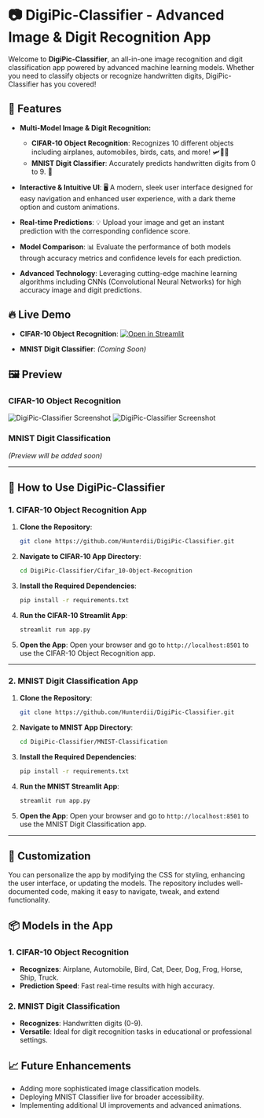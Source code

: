 # 📷 DigiPic-Classifier - Advanced Image & Digit Recognition App

Welcome to **DigiPic-Classifier**, an all-in-one image recognition and digit classification app powered by advanced machine learning models. Whether you need to classify objects or recognize handwritten digits, DigiPic-Classifier has you covered!

## 🌟 Features

- **Multi-Model Image & Digit Recognition:**
  - **CIFAR-10 Object Recognition**: Recognizes 10 different objects including airplanes, automobiles, birds, cats, and more! 🛩️🚗🐱
  - **MNIST Digit Classifier**: Accurately predicts handwritten digits from 0 to 9. 🧮

- **Interactive & Intuitive UI**: 🖥️ A modern, sleek user interface designed for easy navigation and enhanced user experience, with a dark theme option and custom animations.

- **Real-time Predictions**: 💡 Upload your image and get an instant prediction with the corresponding confidence score.

- **Model Comparison**: 📊 Evaluate the performance of both models through accuracy metrics and confidence levels for each prediction.

- **Advanced Technology**: Leveraging cutting-edge machine learning algorithms including CNNs (Convolutional Neural Networks) for high accuracy image and digit predictions.

## 🔥 Live Demo

- **CIFAR-10 Object Recognition**: [![Open in Streamlit](https://static.streamlit.io/badges/streamlit_badge_black_white.svg)](https://pictoverse.streamlit.app/)

- **MNIST Digit Classifier**: *(Coming Soon)*

## 🖼️ Preview

### CIFAR-10 Object Recognition
![DigiPic-Classifier Screenshot](https://github.com/user-attachments/assets/cd711e2c-a57e-42e4-885d-bb2be034cedd)
![DigiPic-Classifier Screenshot](https://github.com/user-attachments/assets/a47caf07-e34f-4950-a28b-5402b11169ef)




### MNIST Digit Classification
*(Preview will be added soon)*

---

## 🚀 How to Use DigiPic-Classifier

### 1. **CIFAR-10 Object Recognition App**

1. **Clone the Repository**:
   ```bash
   git clone https://github.com/Hunterdii/DigiPic-Classifier.git
   ```

2. **Navigate to CIFAR-10 App Directory**:
   ```bash
   cd DigiPic-Classifier/Cifar_10-Object-Recognition
   ```

3. **Install the Required Dependencies**:
   ```bash
   pip install -r requirements.txt
   ```

4. **Run the CIFAR-10 Streamlit App**:
   ```bash
   streamlit run app.py
   ```

5. **Open the App**: Open your browser and go to `http://localhost:8501` to use the CIFAR-10 Object Recognition app.

---

### 2. **MNIST Digit Classification App**

1. **Clone the Repository**:
   ```bash
   git clone https://github.com/Hunterdii/DigiPic-Classifier.git
   ```

2. **Navigate to MNIST App Directory**:
   ```bash
   cd DigiPic-Classifier/MNIST-Classification
   ```

3. **Install the Required Dependencies**:
   ```bash
   pip install -r requirements.txt
   ```

4. **Run the MNIST Streamlit App**:
   ```bash
   streamlit run app.py
   ```

5. **Open the App**: Open your browser and go to `http://localhost:8501` to use the MNIST Digit Classification app. 

--- 

## 🎨 Customization

You can personalize the app by modifying the CSS for styling, enhancing the user interface, or updating the models. The repository includes well-documented code, making it easy to navigate, tweak, and extend functionality.

## 📦 Models in the App

### 1. **CIFAR-10 Object Recognition**
- **Recognizes**: Airplane, Automobile, Bird, Cat, Deer, Dog, Frog, Horse, Ship, Truck.
- **Prediction Speed**: Fast real-time results with high accuracy.

### 2. **MNIST Digit Classification**
- **Recognizes**: Handwritten digits (0-9).
- **Versatile**: Ideal for digit recognition tasks in educational or professional settings.

## 📈 Future Enhancements

- Adding more sophisticated image classification models.
- Deploying MNIST Classifier live for broader accessibility.
- Implementing additional UI improvements and advanced animations.
